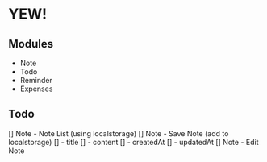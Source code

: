 # YEW!

## Modules
- Note
- Todo
- Reminder
- Expenses

## Todo
[] Note - Note List (using localstorage)
[] Note - Save Note (add to localstorage)
    [] - title
    [] - content
    [] - createdAt
    [] - updatedAt
[] Note - Edit Note
